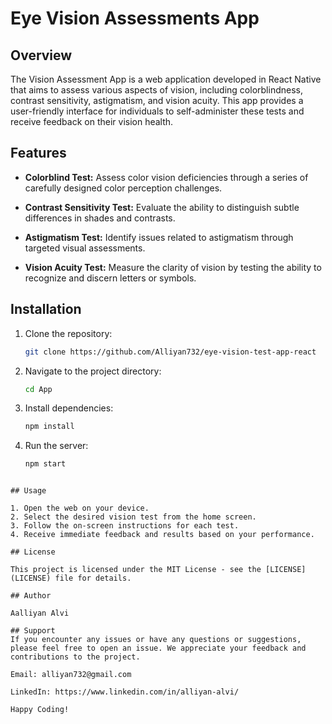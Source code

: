 # Eye Vision Assessments App

## Overview

The Vision Assessment App is a web application developed in React Native that aims to assess various aspects of vision, including colorblindness, contrast sensitivity, astigmatism, and vision acuity. This app provides a user-friendly interface for individuals to self-administer these tests and receive feedback on their vision health.

## Features

- **Colorblind Test:** Assess color vision deficiencies through a series of carefully designed color perception challenges.

- **Contrast Sensitivity Test:** Evaluate the ability to distinguish subtle differences in shades and contrasts.

- **Astigmatism Test:** Identify issues related to astigmatism through targeted visual assessments.

- **Vision Acuity Test:** Measure the clarity of vision by testing the ability to recognize and discern letters or symbols.

## Installation

1. Clone the repository:

   ```bash
   git clone https://github.com/Alliyan732/eye-vision-test-app-react
   ```

2. Navigate to the project directory:
   ```bash
   cd App
   ```
3. Install dependencies:
   ```bash
   npm install
   ```
4. Run the server:
   ```bash
   npm start
  ```

## Usage

1. Open the web on your device.
2. Select the desired vision test from the home screen.
3. Follow the on-screen instructions for each test.
4. Receive immediate feedback and results based on your performance.

## License

This project is licensed under the MIT License - see the [LICENSE](LICENSE) file for details.

## Author

Aalliyan Alvi

## Support
If you encounter any issues or have any questions or suggestions, please feel free to open an issue. We appreciate your feedback and contributions to the project.

Email: alliyan732@gmail.com

LinkedIn: https://www.linkedin.com/in/alliyan-alvi/

Happy Coding!

